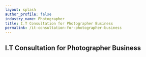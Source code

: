 ```yaml
---
layout: splash 
author_profile: false 
industry_name: Photographer
title: I.T Consultation for Photographer Business
permalink: /it-consultation-for-photographer-business
---
```


## I.T Consultation for Photographer Business